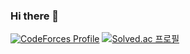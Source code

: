 ### Hi there 👋

[![CodeForces Profile](https://cf.leed.at?id=ChurriesJubilee)](https://codeforces.com/profile/ChurriesJubilee) [![Solved.ac
프로필](http://mazassumnida.wtf/api/generate_badge?boj=wnguscjf01)](https://solved.ac/wnguscjf01)
